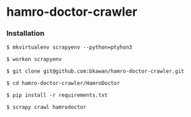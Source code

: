 # hamro-doctor-crawler


### Installation


``` $ mkvirtualenv scrapyenv --python=ptyhon3 ```

``` $ workon scrapyenv ```

``` $ git clone git@github.com:bkawan/hamro-doctor-crawler.git ```

``` $ cd hamro-doctor-crawler/HamroDoctor ```

``` $ pip install -r requirements.txt ```

``` $ scrapy crawl hamrodoctor ```
